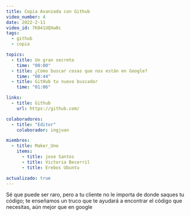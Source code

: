 ```yaml
---
title: Copia Avanzada con Github
video_number: 4
date: 2022-2-11
video_id: 7K041UQXw0c
tags:
  - github
  - copia

topics:
  - title: Un gran secreto
    time: "00:00"
  - title: ¿Cómo buscar cosas que nos están en Google?
    time: "00:44"
  - title: GitHub tu nuevo buscador
    time: "01:06"

links:
  - title: Github
    url: https://github.com/

colaboradores:
  - title: "Editor"
    colaborador: ingjuan

miembros:
  - title: Maker_Uno
    items:
      - title: jose Santos
      - title: Victoria Becerril
      - title: Erebos Ubuntu

actualizado: true
---
```


Sé que puede ser raro, pero a tu cliente no le importa de donde saques tu código; te enseñamos un truco que te ayudará a encontrar el código que necesitas, aún mejor que en google
